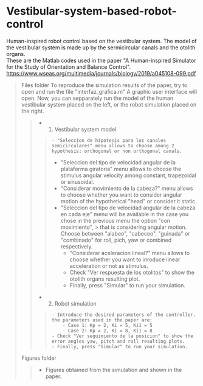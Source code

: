 # Vestibular-system-based-robot-control
Human-inspired robot control based on the vestibular system. The model of the vestibular system is made up by the sermicircular canals and the otolith organs.  
These are the Matlab codes used in the paper "A Human-inspired Simulator for the Study of Orientation and Balance Control".   https://www.wseas.org/multimedia/journals/biology/2019/a045108-099.pdf  

>Files folder
>	To reproduce the simulation results of the paper, try to open and run the file "interfaz_grafica.m"
>		A graphic user interface will open. Now, you can sepparately run the model of the human vestibular system placed on the left, or the robot simulation placed on the right.  
>>	- 1. Vestibular system model  
>>>		- "Seleccion de hipotesis para los canales semicirculares" menu allows to choose among 2 hypothesis: orthogonal or non orthogonal canals.
>>>	- "Seleccion del tipo de velocidad angular de la plataforma giratoria" menu allows to choose the stimulus angular velocity among constant, trapezoidal or sinusoidal.  
>>>	- "Considerar movimiento de la cabeza?" menu allows to choose whether you want to consider angular motion of the hypothetical "head" or consider it static  
>>>	- "Seleccion del tipo de velocidad angular de la cabeza en cada eje" menu will be available in the case you chose in the previous menu the option "con movimiento", > 
>>>			that is considering angular motion. Choose between "alabeo", "cabeceo", "guinada" or "combinado" for roll, pich, yaw or combined respectively.  
>>>		- "Considerar aceleracion lineal?" menu allows to choose whether you want to inroduce linear acceleration or not as stimulus.  
>>>		- Check "Ver respuesta de los otolitos" to show the otolith organs resulting plot.  
>>>		- Finally, press "Simular" to run your simulation.  
>>	- 2. Robot simulation  
>>>		- Introduce the desired parameters of the controller. the parameters used in the paper are:  
>>>			- Case 1: Kp = 2, Ki = 5, Ki1 = 5  
>>>			- Case 2: Kp = 2, Ki = 8, Ki1 = 8  
>>>		- Check "Ver seguimiento de la posicion" to show the error angles yaw, pitch and roll resulting plots.  
>>>		- Finally, press "Simular" to run your simulation.  
>Figures folder  
>>	- Figures obtained from the simulation and shown in the paper.
